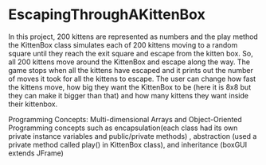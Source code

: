 # EscapingThroughAKittenBox

In this project, 200 kittens are represented as numbers and the play method the KittenBox class simulates each of 200 kittens moving to a random square until they reach the exit square and escape from the kitten box. So, all 200 kittens move around the KittenBox and escape along the way. The game stops when all the kittens have escaped and it prints out the number of moves it took for all the kittens to escape. The user can change how fast the kittens move, how big they want the KittenBox to be (here it is 8x8 but they can make it bigger than that) and how many kittens they want inside their kittenbox.

Programming Concepts: Multi-dimensional Arrays and Object-Oriented Programming concepts such as encapsulation(each class had its own private instance variables and public/private methods) , abstraction (used a private method called play() in KittenBox class), and inheritance (boxGUI extends JFrame)
